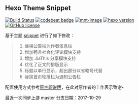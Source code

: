 ## Hexo Theme Snippet

[![Build Status](https://www.travis-ci.org/shenliyang/hexo-theme-snippet.svg?branch=master)](https://www.travis-ci.org/shenliyang/hexo-theme-snippet)
[![codebeat badge](https://codebeat.co/badges/6ef2dcd2-af90-40e0-9628-ac689441f774)](https://codebeat.co/projects/github-com-shenliyang-hexo-theme-snippet-master)
[![mnt-image](https://img.shields.io/maintenance/yes/2017.svg)](../../commits/master)
[![hexo version](https://img.shields.io/badge/hexo-%3E%3D%203.0-blue.svg)](http://hexo.io)
[![GitHub license](https://img.shields.io/badge/license-MIT-blue.svg)](https://github.com/shenliyang/hexo-theme-snippet/blob/master/LICENSE)

基于主题 [snippet](https://github.com/shenliyang/hexo-theme-snippet) 进行了如下修改：

> 1. 替换公告栏为作者信息栏
> 2. 增加畅言社会化评论模块支持
> 3. 增加 JiaThis 分享模块支持
> 4. 优化了正文的排版显示
> 5. 标题以单行显示，超出部分以省略号代替
> 6. 替换首页轮播栏为通知公告栏

配置使用方式参考[原主题说明](https://github.com/shenliyang/hexo-theme-snippet)，在此对原作者的工作表示致谢~

最近一次同步上游 master 分支日期：2017-10-29
